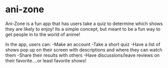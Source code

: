 # ani-zone
 Ani-Zone is a fun app that has users take a quiz to determine which shows they are likely to enjoy! Its a simple concept, but meant to be a fun way to get people in to the world of anime!

 In the app, users can:
 -Make an account
 -Take a short quiz
 -Have a list of shows pop up on their screen with descriptions and where they can watch them
 -Share their results with others
 -Have discussions/leave reviews on their favorite....or least favorite shows!
